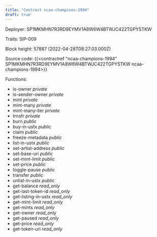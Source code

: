```yaml
---
title: "Contract ncaa-champions-1994"
draft: true
---
```

Deployer: SP1MKMHN7R3RD9EYMV1A8W6W4BTWJC422TGPYSTKW

Traits:
SIP-009 



Block height: 57887 (2022-04-28T08:27:03.000Z)

Source code: {{<contractref "ncaa-champions-1994" SP1MKMHN7R3RD9EYMV1A8W6W4BTWJC422TGPYSTKW ncaa-champions-1994>}}

Functions:

* is-owner _private_
* is-sender-owner _private_
* mint _private_
* mint-many _private_
* mint-many-iter _private_
* trnsfr _private_
* burn _public_
* buy-in-ustx _public_
* claim _public_
* freeze-metadata _public_
* list-in-ustx _public_
* set-artist-address _public_
* set-base-uri _public_
* set-mint-limit _public_
* set-price _public_
* toggle-pause _public_
* transfer _public_
* unlist-in-ustx _public_
* get-balance _read_only_
* get-last-token-id _read_only_
* get-listing-in-ustx _read_only_
* get-mint-limit _read_only_
* get-mints _read_only_
* get-owner _read_only_
* get-paused _read_only_
* get-price _read_only_
* get-token-uri _read_only_
